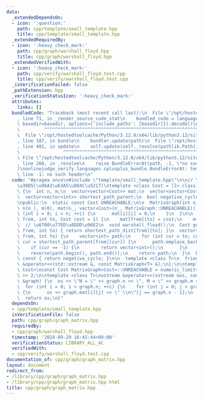 ```yaml
---
data:
  _extendedDependsOn:
  - icon: ':question:'
    path: cpp/template/small_template.hpp
    title: cpp/template/small_template.hpp
  _extendedRequiredBy:
  - icon: ':heavy_check_mark:'
    path: cpp/graph/warshall_floyd.hpp
    title: cpp/graph/warshall_floyd.hpp
  _extendedVerifiedWith:
  - icon: ':heavy_check_mark:'
    path: cpp/verify/warshall_floyd.test.cpp
    title: cpp/verify/warshall_floyd.test.cpp
  _isVerificationFailed: false
  _pathExtension: hpp
  _verificationStatusIcon: ':heavy_check_mark:'
  attributes:
    links: []
  bundledCode: "Traceback (most recent call last):\n  File \"/opt/hostedtoolcache/Python/3.12.0/x64/lib/python3.12/site-packages/onlinejudge_verify/documentation/build.py\"\
    , line 71, in _render_source_code_stat\n    bundled_code = language.bundle(stat.path,\
    \ basedir=basedir, options={'include_paths': [basedir]}).decode()\n          \
    \         ^^^^^^^^^^^^^^^^^^^^^^^^^^^^^^^^^^^^^^^^^^^^^^^^^^^^^^^^^^^^^^^^^^^^^^^^^^^^^^^^^\n\
    \  File \"/opt/hostedtoolcache/Python/3.12.0/x64/lib/python3.12/site-packages/onlinejudge_verify/languages/cplusplus.py\"\
    , line 187, in bundle\n    bundler.update(path)\n  File \"/opt/hostedtoolcache/Python/3.12.0/x64/lib/python3.12/site-packages/onlinejudge_verify/languages/cplusplus_bundle.py\"\
    , line 401, in update\n    self.update(self._resolve(pathlib.Path(included), included_from=path))\n\
    \                ^^^^^^^^^^^^^^^^^^^^^^^^^^^^^^^^^^^^^^^^^^^^^^^^^^^^^^^^^\n \
    \ File \"/opt/hostedtoolcache/Python/3.12.0/x64/lib/python3.12/site-packages/onlinejudge_verify/languages/cplusplus_bundle.py\"\
    , line 260, in _resolve\n    raise BundleErrorAt(path, -1, \"no such header\"\
    )\nonlinejudge_verify.languages.cplusplus_bundle.BundleErrorAt: template/small_template.hpp:\
    \ line -1: no such header\n"
  code: "#pragma once\n#include \"template/small_template.hpp\"\n\n// \u30B0\u30E9\
    \u30D5(\u96A3\u63A5\u884C\u5217)\ntemplate <class Cost = ll> class MatrixGraph\
    \ {\n  int n, m;\n  vector<vector<Cost>> mat;\n  vector<vector<Cost>> shortest_path_dist;\n\
    \  vector<vector<int>> shortest_path_parent;\n  bool negative_cycle = false;\n\
    \npublic:\n  static const Cost UNREACHABLE;\n\n  MatrixGraph(int n_)\n      :\
    \ n(n_), m(0), mat(n_, vector<Cost>(n_, MatrixGraph::UNREACHABLE)) {\n    for\
    \ (int i = 0; i < n; ++i) {\n      mat[i][i] = 0;\n    }\n  }\n\n  void add_edge(int\
    \ from, int to, Cost cost = 1) {\n    mat[from][to] = cost;\n    m++;\n  }\n\n\
    \  // \u6700\u77ED\u8DDD\u96E2\n  void warshall_floyd();\n  Cost get_dist(int\
    \ from, int to) { return shortest_path_dist[from][to]; }\n  vector<int> get_shortest_path(int\
    \ from, int to) {\n    vector<int> path;\n    for (int cur = to; cur != from;\
    \ cur = shortest_path_parent[from][cur]) {\n      path.emplace_back(cur);\n  \
    \    if (cur == -1) {\n        return vector<int>();\n      }\n    }\n    path.emplace_back(from);\n\
    \    reverse(path.begin(), path.end());\n    return path;\n  }\n  bool has_negative_cycle()\
    \ const { return negative_cycle; }\n\n  template <class T>\n  friend std::ostream\
    \ &operator<<(std::ostream &, const MatrixGraph<T> &);\n};\n\ntemplate <class\
    \ Cost>\nconst Cost MatrixGraph<Cost>::UNREACHABLE = numeric_limits<Cost>::max()\
    \ >> 2;\n\ntemplate <class T>\nostream &operator<<(ostream &os, const MatrixGraph<T>\
    \ &graph) {\n  os << \"N = \" << graph.n << \", M = \" << graph.m << '\\n';\n\
    \  for (int i = 0; i < graph.n; ++i) {\n    for (int j = 0; j < graph.n; ++j)\
    \ {\n      os << graph.mat[i][j] << \" \\n\"[j == graph.n - 1];\n    }\n  }\n\
    \  return os;\n}"
  dependsOn:
  - cpp/template/small_template.hpp
  isVerificationFile: false
  path: cpp/graph/graph_matrix.hpp
  requiredBy:
  - cpp/graph/warshall_floyd.hpp
  timestamp: '2024-09-29 16:45:44+09:00'
  verificationStatus: LIBRARY_ALL_AC
  verifiedWith:
  - cpp/verify/warshall_floyd.test.cpp
documentation_of: cpp/graph/graph_matrix.hpp
layout: document
redirect_from:
- /library/cpp/graph/graph_matrix.hpp
- /library/cpp/graph/graph_matrix.hpp.html
title: cpp/graph/graph_matrix.hpp
---
```

